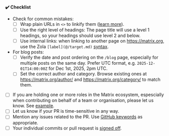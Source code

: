 <!-- Thank you for creating a Pull Request to the matrix.org website!
     Please read our documentation for contributors to make the review process a smooth as possible:
     - https://github.com/matrix-org/matrix.org/blob/main/README.md
     - https://github.com/matrix-org/matrix.org/blob/main/CONTRIBUTING.md
     - https://github.com/matrix-org/matrix.org/blob/main/CONTENT.md

     You can use the CI build or a local environment to check your changes are working as expected.
     
     If you have questions at any time, please contact the Website & Content Working Group at
     https://matrix.to/#/#matrix.org-website:matrix.org -->

<!-- ------------------------------------------------------------------------------------------
     Please describe what you added here, and add a screenshot or video if possible.
     That makes it easier to understand the change. -->

<!-- ------------------------------ DO NOT WRITE BELOW THIS LINE ------------------------------
     Please don't remove this checklist from your PR, as it is useful for reviewers, too. -->
**:heavy_check_mark: Checklist**

- Check for common mistakes:
  - [ ] Wrap plain URLs in `<>` to linkify them ([learn more](https://github.com/matrix-org/matrix.org/blob/main/CONTENT.md#publishing-to-the-blog)).
  - [ ] Use the right level of headings: The page title will use a level 1 headings, so your headings should use level 2 and below.
  - [ ] Use internal links: when linking to another page on <https://matrix.org>, use the Zola `[label](@/target.md)` [syntax](https://www.getzola.org/documentation/content/linking/#internal-links).
- For blog posts:
  - [ ] Verify the date and post ordering on the `/blog` page, especially for multiple posts on the same day. Prefer UTC format, e.g. `2025-12-01T14:00:00Z` for Dec 1st, 2025, 2pm UTC.
  - [ ] Set the correct author and category. Browse existing ones at <https://matrix.org/author/> and <https://matrix.org/category/> to match them.
- [ ] If you are holding one or more roles in the Matrix ecosystem, espescially when contributing on behalf of a team or organisation, please let us know. See [example](https://github.com/matrix-org/matrix.org/pull/2788).
- [ ] Let us know if your PR is time-sensitive in any way.
- [ ] Mention any issues related to the PR. Use [GitHub keywords](https://docs.github.com/en/issues/tracking-your-work-with-issues/using-issues/linking-a-pull-request-to-an-issue#linking-a-pull-request-to-an-issue-using-a-keyword) as appropriate.
- [ ] Your individual commits or pull request is [signed off](https://github.com/matrix-org/matrix.org/blob/main/CONTRIBUTING.md).
